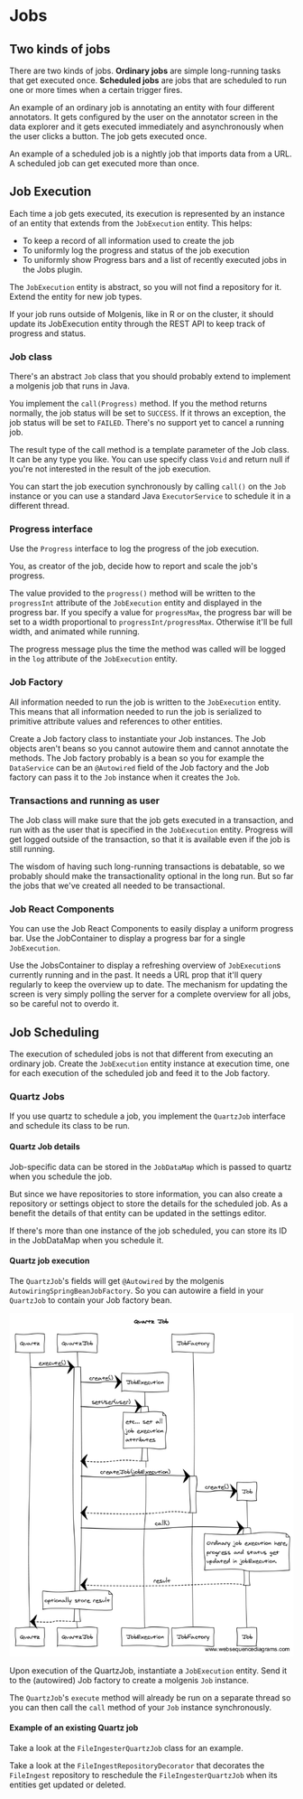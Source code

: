 # Jobs
## Two kinds of jobs

There are two kinds of jobs. **Ordinary jobs** are simple long-running tasks that
get executed once.
**Scheduled jobs** are jobs that are scheduled to run one or more times when a
certain trigger fires.

An example of an ordinary job is annotating an entity with four different annotators.
It gets configured by the user on the annotator screen in the data explorer and it gets
executed immediately and asynchronously when the user clicks a button.
The job gets executed once.

An example of a scheduled job is a nightly job that imports data from a URL.
A scheduled job can get executed more than once.

## Job Execution
Each time a job gets executed, its execution is represented by an instance of
an entity that extends from the `JobExecution` entity.
This helps:
* To keep a record of all information used to create the job
* To uniformly log the progress and status of the job execution
* To uniformly show Progress bars and a list of recently executed jobs in the Jobs plugin.

The `JobExecution` entity is abstract, so you will not find a repository for it.
Extend the entity for new job types.

If your job runs outside of Molgenis, like in R or on the cluster, it should update its JobExecution entity through the REST API to keep track of progress and status.

### Job class
There's an abstract `Job` class that you should probably extend to implement a molgenis job
that runs in Java.

You implement the `call(Progress)` method. If you the method returns normally, the job status
will be set to `SUCCESS`. If it throws an exception, the job status will be set to `FAILED`.
There's no support yet to cancel a running job.

The result type of the call method is a template parameter of the Job class.
It can be any type you like. You can use specify class `Void` and return null if you're not
interested in the result of the job execution.

You can start the job execution synchronously by calling `call()` on the `Job` instance or
you can use a standard Java `ExecutorService` to schedule it in a different thread.

### Progress interface
Use the `Progress` interface to log the progress of the job execution.

You, as creator of the job, decide how to report and scale the job's progress.

The value provided to the `progress()` method will be written to the `progressInt`
attribute of the `JobExecution` entity and displayed in the progress bar.
If you specify a value for `progressMax`, the progress bar will be set to a width
proportional to `progressInt/progressMax`. Otherwise it'll be full width, and animated
while running.

The progress message plus the time the method was called will be logged in the `log`
attribute of the `JobExecution` entity.

### Job Factory
All information needed to run the job is written to the `JobExecution` entity.
This means that all information needed to run the job is serialized to primitive
attribute values and references to other entities.

Create a Job factory class to instantiate your Job instances. The Job objects aren't beans
so you cannot autowire them and cannot annotate the methods. The Job factory probably
is a bean so you for example the `DataService` can be an `@Autowired` field of the
Job factory and the Job factory can pass it to the `Job` instance when it creates the `Job`.

### Transactions and running as user
The Job class will make sure that the job gets executed in a transaction, and run with
as the user that is specified in the `JobExecution` entity.
Progress will get logged outside of the transaction, so that it is available even if
the job is still running.

The wisdom of having such long-running transactions is debatable, so we probably should
make the transactionality optional in the long run.
But so far the jobs that we've created all needed to be transactional.

### Job React Components
You can use the Job React Components to easily display a uniform progress bar.
Use the JobContainer to display a progress bar for a single `JobExecution`.

Use the JobsContainer to display a refreshing overview of `JobExecution`s currently running
and in the past.
It needs a URL prop that it'll query regularly to keep the overview up to date.
The mechanism for updating the screen is very simply polling the server for a complete
overview for all jobs, so be careful not to overdo it.

## Job Scheduling
The execution of scheduled jobs is not that different from executing an ordinary job.
Create the `JobExecution` entity instance at execution time, one for each execution of
the scheduled job and feed it to the Job factory.

### Quartz Jobs
If you use quartz to schedule a job, you implement the `QuartzJob` interface and schedule
its class to be run.

#### Quartz Job details
Job-specific data can be stored in the `JobDataMap` which is passed to quartz when you schedule the job.

But since we have repositories to store information, you can also create a repository or settings
object to store the details for the scheduled job. As a benefit the details of that entity can
be updated in the settings editor.

If there's more than one instance of the job scheduled, you can store its ID in the JobDataMap when you schedule it.

#### Quartz job execution

The `QuartzJob`'s fields will get `@Autowired` by the molgenis `AutowiringSpringBeanJobFactory`.
So you can autowire a field in your `QuartzJob` to contain your Job factory bean.

![quartz job sequence diagram](quartz-job.png)

Upon execution of the QuartzJob, instantiate a `JobExecution` entity.
Send it to the (autowired) Job factory to create a molgenis `Job` instance.

The `QuartzJob`'s `execute` method will already be run on a separate thread so you can then
call the `call` method of your `Job` instance synchronously.

#### Example of an existing Quartz job
Take a look at the `FileIngesterQuartzJob` class for an example.

Take a look at the `FileIngestRepositoryDecorator` that decorates the `FileIngest` repository
to reschedule the `FileIngesterQuartzJob` when its entities get updated or deleted.